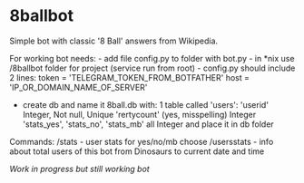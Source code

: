 # 8ballbot

Simple bot with classic '8 Ball' answers from Wikipedia.

For working bot needs:
	- add file config.py to folder with bot.py
	- in *nix use /8ballbot folder for project (service run from root)
	- config.py should include 2 lines:
		token = 'TELEGRAM_TOKEN_FROM_BOTFATHER'
		host = 'IP_OR_DOMAIN_NAME_OF_SERVER'
  - create db and name it 8ball.db with:
      1 table called 'users':
          'userid' Integer, Not null, Unique
          'rertycount' (yes, misspelling) Integer
          'stats_yes', 'stats_no', 'stats_mb' all Integer
    and place it in db folder
		
Commands:
	/stats - user stats for yes/no/mb choose
	/usersstats - info about total users of this bot from Dinosaurs to current date and time
	
*Work in progress but still working bot*
